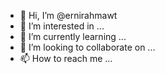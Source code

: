 - 👋 Hi, I’m @ernirahmawt
- 👀 I’m interested in ...
- 🌱 I’m currently learning ...
- 💞️ I’m looking to collaborate on ...
- 📫 How to reach me ...

<!---
ernirahmawt/ernirahmawt is a ✨ special ✨ repository because its `README.md` (this file) appears on your GitHub profile.
You can click the Preview link to take a look at your changes.
--->
